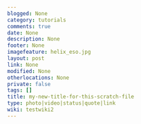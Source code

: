 ```yaml
---
blogged: None
category: tutorials
comments: true
date: None
description: None
footer: None
imagefeature: helix_eso.jpg
layout: post
link: None
modified: None
otherlocations: None
private: false
tags: []
title: my-new-title-for-this-scratch-file
type: photo|video|status|quote|link
wiki: testwiki2
---
```

<!--summary-->